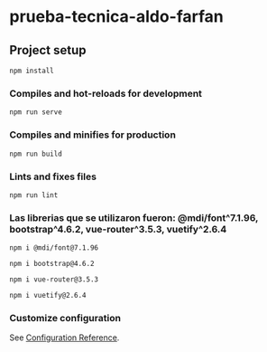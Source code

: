 # prueba-tecnica-aldo-farfan

## Project setup
```
npm install
```

### Compiles and hot-reloads for development
```
npm run serve
```

### Compiles and minifies for production
```
npm run build
```

### Lints and fixes files
```
npm run lint
```
### Las librerias que se utilizaron fueron: @mdi/font^7.1.96, bootstrap^4.6.2, vue-router^3.5.3, vuetify^2.6.4
```
npm i @mdi/font@7.1.96
```
```
npm i bootstrap@4.6.2
```
```
npm i vue-router@3.5.3
```
```
npm i vuetify@2.6.4
```


### Customize configuration
See [Configuration Reference](https://cli.vuejs.org/config/).
